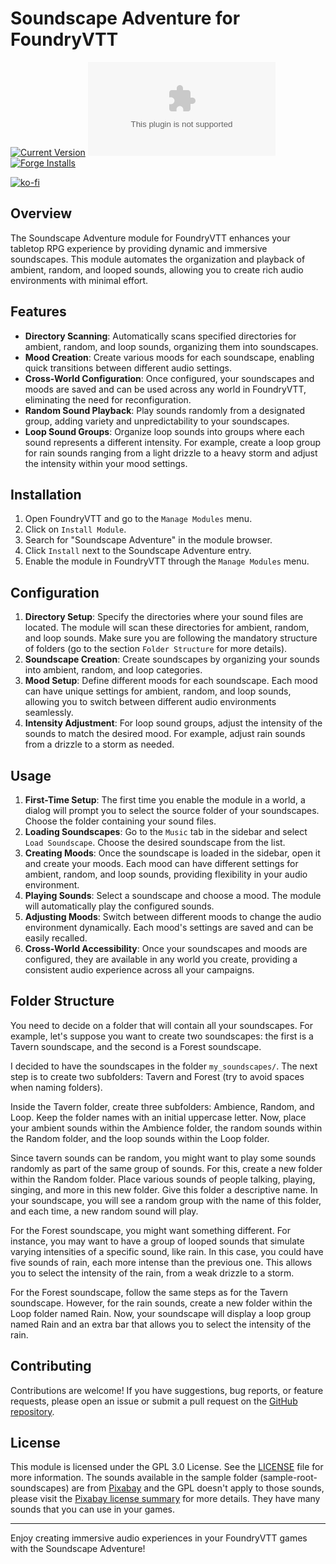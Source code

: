 # Soundscape Adventure for FoundryVTT
[![Current Version](https://img.shields.io/github/v/release/piecesofcodecom/soundscape-adventure?style=for-the-badge&label=Current%20Version)]() [![Latest Release Download Count](https://img.shields.io/github/downloads/piecesofcodecom/soundscape-adventure/latest/module.zip?label=Downloads&style=for-the-badge)]() [![Forge Installs](https://img.shields.io/badge/dynamic/json?label=Forge%20Installs&query=package.installs&suffix=%25&url=https%3A%2F%2Fforge-vtt.com%2Fapi%2Fbazaar%2Fpackage%2Fsoundscape-adventure&colorB=03ff1c&style=for-the-badge)](https://forge-vtt.com/bazaar#package=soundscape-adventure)

[![ko-fi](https://www.ko-fi.com/img/githubbutton_sm.svg)](https://ko-fi.com/snagov)

## Overview

The Soundscape Adventure module for FoundryVTT enhances your tabletop RPG experience by providing dynamic and immersive soundscapes. This module automates the organization and playback of ambient, random, and looped sounds, allowing you to create rich audio environments with minimal effort.

## Features

- **Directory Scanning**: Automatically scans specified directories for ambient, random, and loop sounds, organizing them into soundscapes.
- **Mood Creation**: Create various moods for each soundscape, enabling quick transitions between different audio settings.
- **Cross-World Configuration**: Once configured, your soundscapes and moods are saved and can be used across any world in FoundryVTT, eliminating the need for reconfiguration.
- **Random Sound Playback**: Play sounds randomly from a designated group, adding variety and unpredictability to your soundscapes.
- **Loop Sound Groups**: Organize loop sounds into groups where each sound represents a different intensity. For example, create a loop group for rain sounds ranging from a light drizzle to a heavy storm and adjust the intensity within your mood settings.

## Installation

1. Open FoundryVTT and go to the `Manage Modules` menu.
2. Click on `Install Module`.
3. Search for "Soundscape Adventure" in the module browser.
4. Click `Install` next to the Soundscape Adventure entry.
5. Enable the module in FoundryVTT through the `Manage Modules` menu.

## Configuration

1. **Directory Setup**: Specify the directories where your sound files are located. The module will scan these directories for ambient, random, and loop sounds. Make sure you are following the mandatory structure of folders (go to the section `Folder Structure` for more details).
2. **Soundscape Creation**: Create soundscapes by organizing your sounds into ambient, random, and loop categories.
3. **Mood Setup**: Define different moods for each soundscape. Each mood can have unique settings for ambient, random, and loop sounds, allowing you to switch between different audio environments seamlessly.
4. **Intensity Adjustment**: For loop sound groups, adjust the intensity of the sounds to match the desired mood. For example, adjust rain sounds from a drizzle to a storm as needed.

## Usage

1. **First-Time Setup**: The first time you enable the module in a world, a dialog will prompt you to select the source folder of your soundscapes. Choose the folder containing your sound files.
2. **Loading Soundscapes**: Go to the `Music` tab in the sidebar and select `Load Soundscape`. Choose the desired soundscape from the list.
3. **Creating Moods**: Once the soundscape is loaded in the sidebar, open it and create your moods. Each mood can have different settings for ambient, random, and loop sounds, providing flexibility in your audio environment.
4. **Playing Sounds**: Select a soundscape and choose a mood. The module will automatically play the configured sounds.
5. **Adjusting Moods**: Switch between different moods to change the audio environment dynamically. Each mood's settings are saved and can be easily recalled.
6. **Cross-World Accessibility**: Once your soundscapes and moods are configured, they are available in any world you create, providing a consistent audio experience across all your campaigns.

## Folder Structure

You need to decide on a folder that will contain all your soundscapes. For example, let's suppose you want to create two soundscapes: the first is a Tavern soundscape, and the second is a Forest soundscape.

I decided to have the soundscapes in the folder `my_soundscapes/`. The next step is to create two subfolders: Tavern and Forest (try to avoid spaces when naming folders).

Inside the Tavern folder, create three subfolders: Ambience, Random, and Loop. Keep the folder names with an initial uppercase letter. Now, place your ambient sounds within the Ambience folder, the random sounds within the Random folder, and the loop sounds within the Loop folder.

Since tavern sounds can be random, you might want to play some sounds randomly as part of the same group of sounds. For this, create a new folder within the Random folder. Place various sounds of people talking, playing, singing, and more in this new folder. Give this folder a descriptive name. In your soundscape, you will see a random group with the name of this folder, and each time, a new random sound will play.

For the Forest soundscape, you might want something different. For instance, you may want to have a group of looped sounds that simulate varying intensities of a specific sound, like rain. In this case, you could have five sounds of rain, each more intense than the previous one. This allows you to select the intensity of the rain, from a weak drizzle to a storm.

For the Forest soundscape, follow the same steps as for the Tavern soundscape. However, for the rain sounds, create a new folder within the Loop folder named Rain. Now, your soundscape will display a loop group named Rain and an extra bar that allows you to select the intensity of the rain.

## Contributing

Contributions are welcome! If you have suggestions, bug reports, or feature requests, please open an issue or submit a pull request on the [GitHub repository](#).

## License

This module is licensed under the GPL 3.0 License. See the [LICENSE](https://github.com/piecesofcodecom/soundscape-adventure/blob/main/LICENSE) file for more information.
The sounds available in the sample folder (sample-root-soundscapes) are from [Pixabay](http://www.pixabay.com) and the GPL doesn't apply to those sounds, please visit the [Pixabay license summary](https://pixabay.com/service/license-summary/) for more details. They have many sounds that you can use in your games.

---

Enjoy creating immersive audio experiences in your FoundryVTT games with the Soundscape Adventure!
